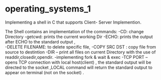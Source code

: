 # operating_systems_1

Implementing a shell in C that supports Client- Server Implemention.

The Shell contains an implementation of the commands:
-CD: change Directory 
 -getcwd: prints the current working Dir 
 -ECHO: prints the output after ECHO to the standard output ,  
-DELETE FILENAME: to delete specific file, 
-COPY SRC DST : copy file from source to destintion
-DIR – print all files on current Directory with the use of readdir,closedir,opendir.
 -implementing fork &  wait & exec
-TCP PORT – opens TCP connection with local host(client) , the standard output will be directed to the socket ,LOCAL command will return the standard output to appear on  terminal (not on the socket) .
